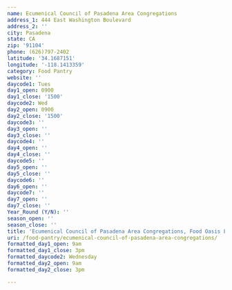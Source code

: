 ```yaml
---
name: Ecumenical Council of Pasadena Area Congregations
address_1: 444 East Washington Boulevard
address_2: ''
city: Pasadena
state: CA
zip: '91104'
phone: (626)797-2402
latitude: '34.1687151'
longitude: '-118.1413359'
category: Food Pantry
website: ''
daycode1: Tues
day1_open: 0900
day1_close: '1500'
daycode2: Wed
day2_open: 0900
day2_close: '1500'
daycode3: ''
day3_open: ''
day3_close: ''
daycode4: ''
day4_open: ''
day4_close: ''
daycode5: ''
day5_open: ''
day5_close: ''
daycode6: ''
day6_open: ''
daycode7: ''
day7_open: ''
day7_close: ''
Year_Round (Y/N): ''
season_open: ''
season_close: ''
title: 'Ecumenical Council of Pasadena Area Congregations, Food Oasis Los Angeles'
uri: /food-pantry/ecumenical-council-of-pasadena-area-congregations/
formatted_day1_open: 9am
formatted_day1_close: 3pm
formatted_daycode2: Wednesday
formatted_day2_open: 9am
formatted_day2_close: 3pm

---
```

